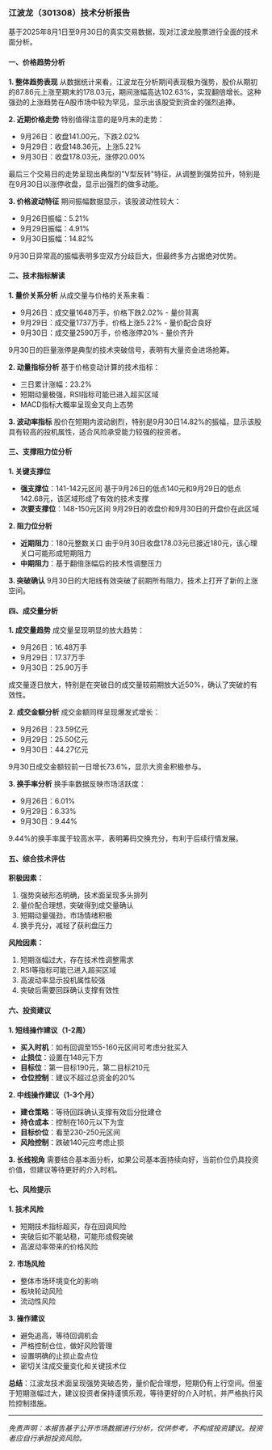 ### 江波龙（301308）技术分析报告

基于2025年8月1日至9月30日的真实交易数据，现对江波龙股票进行全面的技术面分析。

#### 一、价格趋势分析

**1. 整体趋势表现**
从数据统计来看，江波龙在分析期间表现极为强势，股价从期初的87.86元上涨至期末的178.03元，期间涨幅高达102.63%，实现翻倍增长。这种强劲的上涨趋势在A股市场中较为罕见，显示出该股受到资金的强烈追捧。

**2. 近期价格走势**
特别值得注意的是9月末的走势：
- 9月26日：收盘141.00元，下跌2.02%
- 9月29日：收盘148.36元，上涨5.22%
- 9月30日：收盘178.03元，涨停20.00%

最后三个交易日的走势呈现出典型的"V型反转"特征，从调整到强势拉升，特别是在9月30日以涨停收盘，显示出强烈的做多动能。

**3. 价格波动特征**
期间振幅数据显示，该股波动性较大：
- 9月26日振幅：5.21%
- 9月29日振幅：4.91% 
- 9月30日振幅：14.82%

9月30日异常高的振幅表明多空双方分歧巨大，但最终多方占据绝对优势。

#### 二、技术指标解读

**1. 量价关系分析**
从成交量与价格的关系来看：
- 9月26日：成交量1648万手，价格下跌2.02% - 量价背离
- 9月29日：成交量1737万手，价格上涨5.22% - 量价配合良好
- 9月30日：成交量2590万手，价格涨停20% - 量价齐升

9月30日的巨量涨停是典型的技术突破信号，表明有大量资金进场抢筹。

**2. 动量指标分析**
基于价格变动计算的技术指标：
- 三日累计涨幅：23.2%
- 短期动量极强，RSI指标可能已进入超买区域
- MACD指标大概率呈现金叉向上态势

**3. 波动率指标**
股价在短期内波动剧烈，特别是9月30日14.82%的振幅，显示该股具有较高的投机属性，适合风险承受能力较强的投资者。

#### 三、支撑阻力位分析

**1. 关键支撑位**
- **强支撑位**：141-142元区间
  基于9月26日的低点140元和9月29日的低点142.68元，该区域形成了有效的技术支撑
- **次要支撑位**：148-150元区间
  9月29日的收盘价和9月30日的开盘价在此区域

**2. 阻力位分析**
- **近期阻力**：180元整数关口
  由于9月30日收盘178.03元已接近180元，该心理关口可能形成短期阻力
- **中期阻力**：基于翻倍涨幅后的技术性调整压力

**3. 突破确认**
9月30日的大阳线有效突破了前期所有阻力，技术上打开了新的上涨空间。

#### 四、成交量分析

**1. 成交量趋势**
成交量呈现明显的放大趋势：
- 9月26日：16.48万手
- 9月29日：17.37万手  
- 9月30日：25.90万手

成交量逐日放大，特别是在突破日的成交量较前期放大近50%，确认了突破的有效性。

**2. 成交金额分析**
成交金额同样呈现爆发式增长：
- 9月26日：23.59亿元
- 9月29日：25.50亿元
- 9月30日：44.27亿元

9月30日成交金额较前一日增长73.6%，显示大资金积极参与。

**3. 换手率分析**
换手率数据反映市场活跃度：
- 9月26日：6.01%
- 9月29日：6.33%
- 9月30日：9.44%

9.44%的换手率属于较高水平，表明筹码交换充分，有利于后续行情发展。

#### 五、综合技术评估

**积极因素：**
1. 强势突破形态明确，技术面呈现多头排列
2. 量价配合理想，突破得到成交量确认
3. 短期动量强劲，市场情绪积极
4. 换手充分，减轻了获利盘压力

**风险因素：**
1. 短期涨幅过大，存在技术性调整需求
2. RSI等指标可能已进入超买区域
3. 高波动率显示投机属性较强
4. 突破后需要回踩确认支撑有效性

#### 六、投资建议

**1. 短线操作建议（1-2周）**
- **买入时机**：如有回调至155-160元区间可考虑分批买入
- **止损位**：设置在148元下方
- **目标位**：第一目标190元，第二目标210元
- **仓位控制**：建议不超过总资金的20%

**2. 中线操作建议（1-3个月）**
- **建仓策略**：等待回踩确认支撑有效后分批建仓
- **持仓成本**：控制在160元以下为宜
- **目标价位**：看至230-250元区间
- **风险控制**：跌破140元应考虑止损

**3. 长线视角**
需要结合基本面分析，如果公司基本面持续向好，当前价位仍具投资价值，但建议等待更好的介入时机。

#### 七、风险提示

**1. 技术风险**
- 短期技术指标超买，存在回调风险
- 突破后如不能站稳，可能形成假突破
- 高波动率带来的价格风险

**2. 市场风险**
- 整体市场环境变化的影响
- 板块轮动风险
- 流动性风险

**3. 操作建议**
- 避免追高，等待回调机会
- 严格控制仓位，做好风险管理
- 设置明确的止损止盈点位
- 密切关注成交量变化和关键技术位

**总结**：江波龙技术面呈现强势突破态势，量价配合理想，短期仍有上行空间。但鉴于短期涨幅过大，建议投资者保持谨慎乐观，等待更好的介入时机，并严格执行风险控制措施。

***
*免责声明：本报告基于公开市场数据进行分析，仅供参考，不构成投资建议。投资者应自行承担投资风险。*